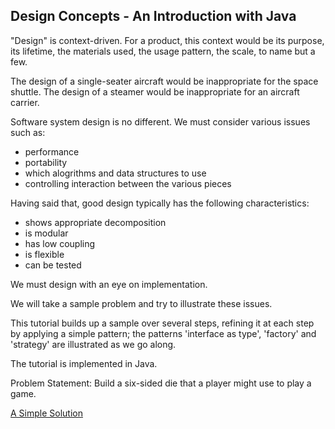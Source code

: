 ## Design Concepts - An Introduction with Java
"Design" is context-driven. For a product, this context would be its purpose, its lifetime, the materials used, the usage pattern, the scale, to name but a few.

The design of a single-seater aircraft would be inappropriate for the space shuttle. The design of a steamer would be inappropriate for an aircraft carrier.

Software system design is no different. We must consider various issues
such as:
- performance
- portability
- which alogrithms and data structures to use
- controlling interaction between the various pieces

Having said that, good design typically has the following characteristics:
- shows appropriate decomposition
- is modular
- has low coupling
- is flexible
- can be tested

We must design with an eye on implementation.
 
We will take a sample problem and try to illustrate these issues.
 
This tutorial builds up a sample over several steps, refining it at each step by applying a simple pattern; the patterns 'interface as type', 'factory' and 'strategy' are illustrated as we go along.
 
The tutorial is implemented in Java.

Problem Statement:
Build a six-sided die that a player might use to play a game.

[A Simple Solution]()